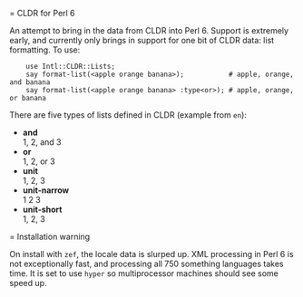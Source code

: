 = CLDR for Perl 6

An attempt to bring in the data from CLDR into Perl 6.  Support is extremely
early, and currently only brings in support for one bit of CLDR data:
list formatting.   To use:

```perl6
    use Intl::CLDR::Lists;
    say format-list(<apple orange banana>);           # apple, orange, and banana
    say format-list(<apple orange banana> :type<or>); # apple, orange, or banana
```

There are five types of lists defined in CLDR (example from `en`):

  * **and**  
  1, 2, and 3
  * **or**  
  1, 2, or 3
  * **unit**  
  1, 2, 3
  * **unit-narrow**  
  1 2 3
  * **unit-short**  
  1, 2, 3

= Installation warning

On install with `zef`, the locale data is slurped up.  XML processing in Perl 6
is not exceptionally fast, and processing all 750 something languages takes time.
It is set to use `hyper` so multiprocessor machines should see some speed up.
